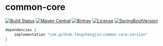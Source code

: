 # common-core

[![Build Status](https://img.shields.io/travis/com/fangzhengjin/common-core/master.svg?style=flat-square)](https://travis-ci.com/fangzhengjin/common-core)
[![Maven Central](https://img.shields.io/maven-central/v/com.github.fangzhengjin/common-core.svg?style=flat-square&color=brightgreen)](https://maven-badges.herokuapp.com/maven-central/com.github.fangzhengjin/common-core/)
[![Bintray](https://img.shields.io/bintray/v/fangzhengjin/maven/common-core.svg?style=flat-square&color=blue)](https://bintray.com/fangzhengjin/maven/common-core/_latestVersion)
[![License](https://img.shields.io/github/license/fangzhengjin/common-core.svg?style=flat-square&color=blue)](https://www.gnu.org/licenses/gpl-3.0.txt)
[![SpringBootVersion](https://img.shields.io/badge/SpringBoot-2.1.3-heightgreen.svg?style=flat-square)](https://spring.io/projects/spring-boot)

```groovy
dependencies {
    implementation "com.github.fangzhengjin:common-core:version"
}
```
